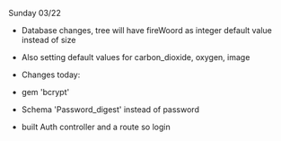 Sunday 03/22 
- Database changes, tree will have fireWoord as integer default value instead of size 
- Also setting default values for carbon_dioxide, oxygen, image


- Changes today: 
- gem 'bcrypt'
- Schema 'Password_digest' instead of password 
- built Auth controller and a route so login
